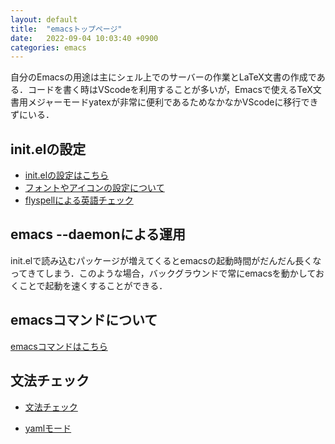 ```yaml
---
layout: default
title:  "emacsトップページ"
date:   2022-09-04 10:03:40 +0900
categories: emacs
---
```


自分のEmacsの用途は主にシェル上でのサーバーの作業とLaTeX文書の作成である．コードを書く時はVScodeを利用することが多いが，Emacsで使えるTeX文書用メジャーモードyatexが非常に便利であるためなかなかVScodeに移行できずにいる．

## init.elの設定

- [init.elの設定はこちら](initel.md)
- [フォントやアイコンの設定について](emacs_font.md)
- [flyspellによる英語チェック](emacs_aspell.md)

<!--https://mamewo.ddo.jp/emacs.html -->

## emacs --daemonによる運用

init.elで読み込むパッケージが増えてくるとemacsの起動時間がだんだん長くなってきてしまう．このような場合，バックグラウンドで常にemacsを動かしておくことで起動を速くすることができる．


## emacsコマンドについて

[emacsコマンドはこちら](emacs_command.md)


## 文法チェック

- [文法チェック](https://qiita.com/niitsuma/items/d3f06755e956e6fa32c9)


- [yamlモード](https://mugijiru.github.io/.emacs.d/programming/yaml-mode/)


<!--
emacsの設定: https://uwabami.github.io/cc-env/Emacs.html
emacsの設定: https://takaxp.github.io/init.html
neotree: https://myemacs.readthedocs.io/ja/latest/neotree.html
neotree: https://pxaka.tokyo/blog/2021/0417-emacs-icons-in-terminal/
neotree: https://qiita.com/minoruGH/items/2034cad4efe8c5dee4d4
emacsの一括置換: https://qiita.com/masa16/items/e9ddaecfd514552153b1
-->